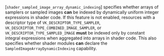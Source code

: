[`shader_sampled_image_array_dynamic_indexing`] specifies whether arrays of
samplers or sampled images  **can**  be indexed by dynamically uniform
integer expressions in shader code.
If this feature is not enabled, resources with a descriptor type of
`VK_DESCRIPTOR_TYPE_SAMPLER`,
`VK_DESCRIPTOR_TYPE_COMBINED_IMAGE_SAMPLER`, or
`VK_DESCRIPTOR_TYPE_SAMPLED_IMAGE` **must**  be indexed only by constant
integral expressions when aggregated into arrays in shader code.
This also specifies whether shader modules  **can**  declare the
`SampledImageArrayDynamicIndexing` capability.